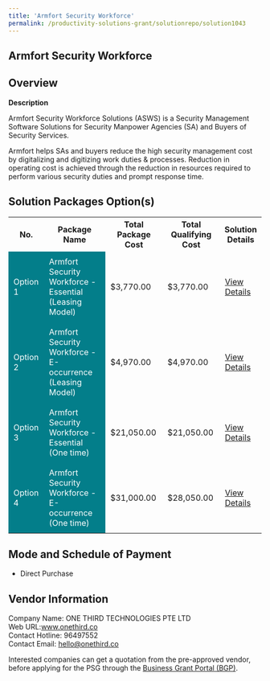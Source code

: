 ```yaml
---
title: 'Armfort Security Workforce'
permalink: /productivity-solutions-grant/solutionrepo/solution1043
---
```


## Armfort Security Workforce

## Overview

**Description**

Armfort Security Workforce Solutions (ASWS) is a Security Management Software Solutions for Security Manpower Agencies (SA) and Buyers of Security Services.

Armfort helps SAs and buyers reduce the high security management cost by digitalizing and digitizing work duties & processes.  Reduction in operating cost is achieved through the reduction in resources required to perform various security duties and prompt response time.

## Solution Packages Option(s)

<table>
<tr>
<th><b>No.</b></th>
<th><b>Package Name</b></th>
<th><b>Total Package Cost</b></th>
<th><b>Total Qualifying Cost</b></th>
<th><b>Solution Details</b></th>
</tr>
<tr>
<td style='padding: 10px; background-color: #037E8A; color: #FFFFFF;'>Option 1</td>
<td style='padding: 10px; background-color: #037E8A; color: #FFFFFF;'>Armfort Security Workforce - Essential (Leasing Model)</td>
<td style='padding: 10px;'>$3,770.00</td>
<td style='padding: 10px;'>$3,770.00</td>
<td style='padding: 10px;'><a href='/images/psg/OneThird_Desensitised_Annex_3_Part_1.pdf' target='_blank'>View Details</a></td>
</tr>
<tr>
<td style='padding: 10px; background-color: #037E8A; color: #FFFFFF;'>Option 2</td>
<td style='padding: 10px; background-color: #037E8A; color: #FFFFFF;'>Armfort Security Workforce - E-occurrence (Leasing Model)</td>
<td style='padding: 10px;'>$4,970.00</td>
<td style='padding: 10px;'>$4,970.00</td>
<td style='padding: 10px;'><a href='/images/psg/OneThird_Desensitised_Annex_3_Part_2.pdf' target='_blank'>View Details</a></td>
</tr>
<tr>
<td style='padding: 10px; background-color: #037E8A; color: #FFFFFF;'>Option 3</td>
<td style='padding: 10px; background-color: #037E8A; color: #FFFFFF;'>Armfort Security Workforce -  Essential (One time)</td>
<td style='padding: 10px;'>$21,050.00</td>
<td style='padding: 10px;'>$21,050.00</td>
<td style='padding: 10px;'><a href='/images/psg/OneThird_Desensitised_Annex_3_Part_3.pdf' target='_blank'>View Details</a></td>
</tr>
<tr>
<td style='padding: 10px; background-color: #037E8A; color: #FFFFFF;'>Option 4</td>
<td style='padding: 10px; background-color: #037E8A; color: #FFFFFF;'>Armfort Security Workforce - E-occurrence (One time)</td>
<td style='padding: 10px;'>$31,000.00</td>
<td style='padding: 10px;'>$28,050.00</td>
<td style='padding: 10px;'><a href='/images/psg/OneThird_Desensitised_Annex_3_Part_4.pdf' target='_blank'>View Details</a></td>
</tr>
</table>

## Mode and Schedule of Payment

 - Direct Purchase

## Vendor Information

 Company Name: ONE THIRD TECHNOLOGIES PTE LTD<br>Web URL:www.onethird.co<br>Contact Hotline: 96497552<br>Contact Email: hello@onethird.co

Interested companies can get a quotation from the pre-approved vendor, before applying for the PSG through the <a href='https://www.businessgrants.gov.sg/' target='_blank' rel='noopener'>Business Grant Portal (BGP)</a>.

<script src="/jquery/resize-tables.js"></script>
